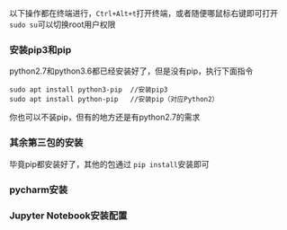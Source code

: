 以下操作都在终端进行，`Ctrl+Alt+t`打开终端，或者随便哪鼠标右键即可打开
`sudo su`可以切换root用户权限

### 安装pip3和pip

python2.7和python3.6都已经安装好了，但是没有pip，执行下面指令

```
sudo apt install python3-pip  //安装pip3
sudo apt install python-pip   //安装pip（对应Python2）
```

你也可以不装pip，但有的地方还是有python2.7的需求

### 其余第三包的安装

毕竟pip都安装好了，其他的包通过 `pip install`安装即可

### pycharm安装



### Jupyter Notebook安装配置

